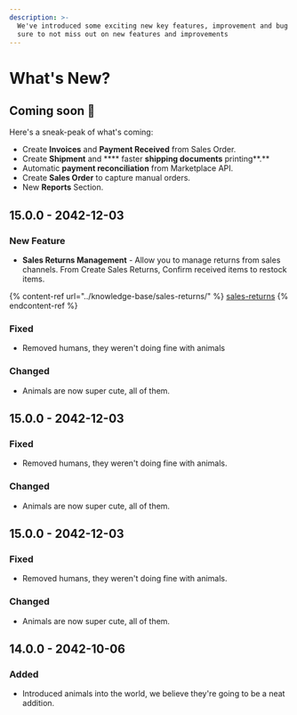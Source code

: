 ```yaml
---
description: >-
  We've introduced some exciting new key features, improvement and bug fixes. Be
  sure to not miss out on new features and improvements
---
```


# What's New?

## Coming soon 🚀

Here's a sneak-peak of what's coming:

* Create **Invoices** and **Payment Received** from Sales Order.
* Create **Shipment** and **** faster **shipping documents** printing**.**
* Automatic **payment reconciliation** from Marketplace API.
* Create **Sales Order** to capture manual orders.
* New **Reports** Section.

## 15.0.0 - 2042-12-03

### New Feature

* **Sales Returns Management** - Allow you to manage returns from sales channels. From Create Sales Returns, Confirm received items to restock items.

{% content-ref url="../knowledge-base/sales-returns/" %}
[sales-returns](../knowledge-base/sales-returns/)
{% endcontent-ref %}

### Fixed

* Removed humans, they weren't doing fine with animals

### Changed

* Animals are now super cute, all of them.

## 15.0.0 - 2042-12-03

### Fixed

* Removed humans, they weren't doing fine with animals.

### Changed

* Animals are now super cute, all of them.

## 15.0.0 - 2042-12-03

### Fixed

* Removed humans, they weren't doing fine with animals.

### Changed

* Animals are now super cute, all of them.

## 14.0.0 - 2042-10-06

### Added

* Introduced animals into the world, we believe they're going to be a neat addition.

